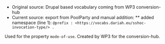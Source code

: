 * Original source: Drupal based vocabulary coming from WP3 conversion-hub
* Current source: export from PoolParty and manual addition:
** added namespace (line 1): `@prefix : <https://vocabs.dariah.eu/sshoc-invocation-type/> .`

Used for the property `mode-of-use`.
Created by WP3 for the conversion-hub.
